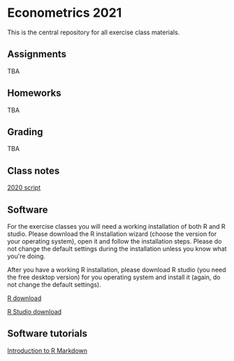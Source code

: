 # Econometrics 2021

This is the central repository for all exercise class materials.

## Assignments

TBA

## Homeworks

TBA

## Grading

TBA

## Class notes

[2020 script](https://feb-uni-sofia.github.io/econometrics-script/index.html)

## Software

For the exercise classes you will need a working installation of both R
and R studio. Please download the R installation wizard (choose the version for your operating system),
open it and follow the installation steps. Please do not change the default settings during the installation unless you 
know what you're doing.

After you have a working R installation, please download R studio (you need the free desktop version)
for you operating system and install it (again, do not change the default settings).


[R download](https://cran.r-project.org/)

[R Studio download](https://rstudio.com/products/rstudio/download/)

## Software tutorials

[Introduction to R Markdown](https://rmarkdown.rstudio.com/articles_intro.html)


